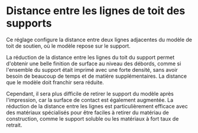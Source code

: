 Distance entre les lignes de toit des supports
====
Ce réglage configure la distance entre deux lignes adjacentes du modèle de toit de soutien, où le modèle repose sur le support.

La réduction de la distance entre les lignes du toit du support permet d'obtenir une belle finition de surface au niveau des débords, comme si l'ensemble du support était imprimé avec une forte densité, sans avoir besoin de beaucoup de temps et de matière supplémentaires. La distance que le modèle doit franchir sera réduite.

Cependant, il sera plus difficile de retirer le support du modèle après l'impression, car la surface de contact est également augmentée. La réduction de la distance entre les lignes est particulièrement efficace avec des matériaux spécialisés pour être faciles à retirer du matériau de construction, comme le support soluble ou les matériaux à fort taux de retrait.
